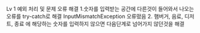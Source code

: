 Lv 1 예외 처리 및 문제 오류 해결
1.숫자를 입력받는 공간에 다른것이 들어와서 나오는 오류를 try-catch로 해결
InputMismatchException 오류떴음
2. 햄버거, 음료, 디저트, 종료 에 해당하는 숫자를 입력하지 않으면 다음단계로 넘어가지 않던것을 해결
